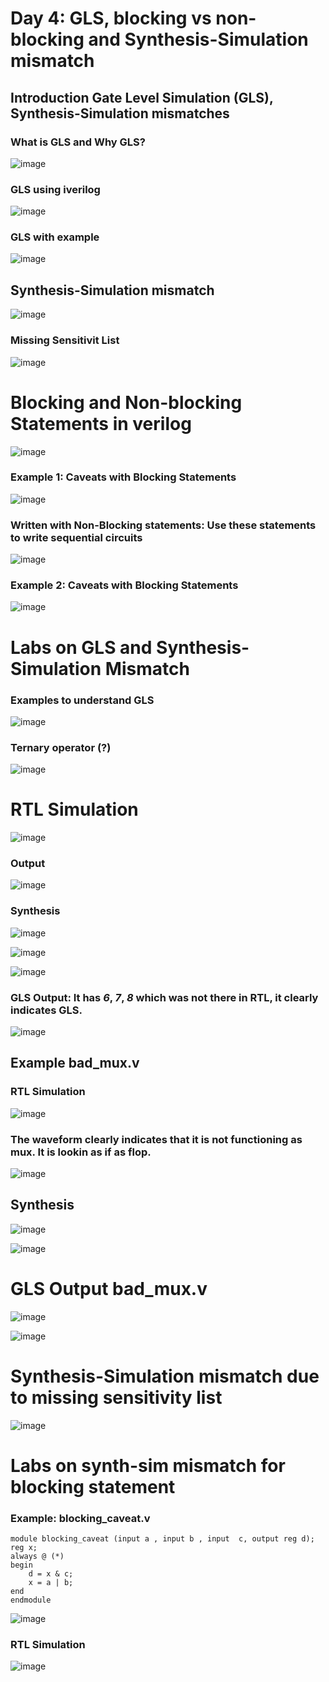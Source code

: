 # Day 4: GLS, blocking vs non-blocking and Synthesis-Simulation mismatch

## Introduction Gate Level Simulation (GLS), Synthesis-Simulation mismatches

### What is GLS and Why GLS?

![image](https://github.com/user-attachments/assets/43b84a9f-3c12-4d05-8366-ea6307aff677)

### GLS using iverilog

![image](https://github.com/user-attachments/assets/d60ec4fa-c240-4763-b9b1-f1093bb89d6e)

### GLS with example

![image](https://github.com/user-attachments/assets/c754cb26-0347-4c77-ad55-275797d9a434)

## Synthesis-Simulation mismatch

![image](https://github.com/user-attachments/assets/73867b06-17aa-43a3-aad9-125f3b3e259a)

### Missing Sensitivit List

![image](https://github.com/user-attachments/assets/46693612-003b-4aef-aea5-3173337d5a70)

# Blocking and Non-blocking Statements in verilog

![image](https://github.com/user-attachments/assets/12f24d1a-69cf-4309-9afd-dffb5e7bd179)

### Example 1: Caveats with Blocking Statements

![image](https://github.com/user-attachments/assets/3140adf7-5f9b-4f2d-82ba-44bc72e0dbf6)

### Written with Non-Blocking statements: Use these statements to write sequential circuits

![image](https://github.com/user-attachments/assets/27a8db0b-133d-4975-9dbb-878a12b797e0)

### Example 2: Caveats with Blocking Statements

![image](https://github.com/user-attachments/assets/e9f16714-a83e-4ba0-920b-47bce3ee7a78)


#  Labs on GLS and Synthesis-Simulation Mismatch

### Examples to understand GLS

![image](https://github.com/user-attachments/assets/ad2191fc-a72f-4d31-96cb-05dc6aa41f27)

### Ternary operator (?)

![image](https://github.com/user-attachments/assets/0b5971f2-2995-4ae8-8395-46c4bb866ed4)

# RTL Simulation

![image](https://github.com/user-attachments/assets/18dc8b8c-b05f-4e92-a073-1a6ef07b4749)

### Output

![image](https://github.com/user-attachments/assets/1a4f9543-5979-49e2-907a-defabf22db1f)

### Synthesis

![image](https://github.com/user-attachments/assets/e4ccc2de-0334-4ec5-bee0-23a5ece20487)

![image](https://github.com/user-attachments/assets/1b113711-a087-40fe-b0ba-80a71abbe4de)


![image](https://github.com/user-attachments/assets/a120c12d-d0cb-45d3-b54d-ca50ca2d36df)

### GLS Output: It has _6_, _7_, _8_ which was not there in RTL, it clearly indicates GLS.

![image](https://github.com/user-attachments/assets/8601072b-7581-4afe-ad44-89f15226c3b6)

## Example bad_mux.v

### RTL Simulation

![image](https://github.com/user-attachments/assets/75e106bc-295d-4d7b-9dff-00e0abfdb61d)

### The waveform clearly indicates that it is not functioning as mux. It is lookin as if as flop.

![image](https://github.com/user-attachments/assets/09743a29-f8cb-4efd-86fd-057ac71affac)

## Synthesis

![image](https://github.com/user-attachments/assets/31ea3a33-21c1-45c7-a9af-e23a4ef6d474)

![image](https://github.com/user-attachments/assets/789c34d5-5a07-41f3-b3ac-1fca387d9e49)

# GLS Output bad_mux.v

![image](https://github.com/user-attachments/assets/df78f3c2-e938-49cb-8b48-417a0470d6e9)

![image](https://github.com/user-attachments/assets/04e36312-f114-4f80-b793-ab2f201e3fb4)

# Synthesis-Simulation mismatch due to missing sensitivity list

![image](https://github.com/user-attachments/assets/8e360189-be33-4526-9e79-5b7cea54e0bd)

# Labs on synth-sim mismatch for blocking statement

### Example: blocking_caveat.v

```
module blocking_caveat (input a , input b , input  c, output reg d);
reg x;
always @ (*)
begin
	d = x & c;
	x = a | b;
end
endmodule

```

![image](https://github.com/user-attachments/assets/b2ba6b7f-5621-411f-af85-758d6ab29cfc)

### RTL Simulation

![image](https://github.com/user-attachments/assets/4ca50431-8aa5-4c5b-89f5-bf1ef3de59af)







